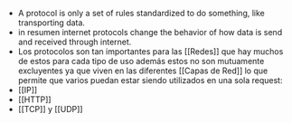 - A protocol is only a set of rules standardized to do something, like transporting data.
- in resumen internet protocols change the behavior of how data is send and received through internet.
- Los protocolos son tan importantes para las [[Redes]] que hay muchos de estos para cada tipo de uso además estos no son mutuamente excluyentes ya que viven en las diferentes [[Capas de Red]] lo que permite que varios puedan estar siendo utilizados en una sola request:
- [[IP]]
- [[HTTP]]
- [[TCP]] y [[UDP]]